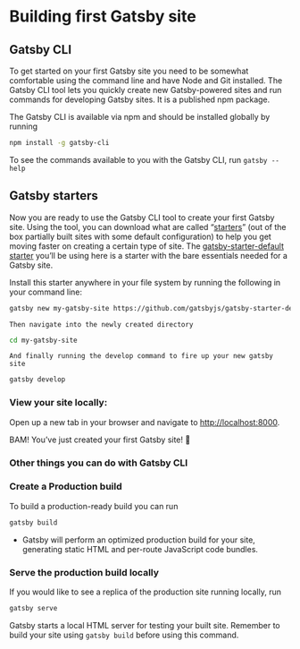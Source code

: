 # Building first Gatsby site

## Gatsby CLI <a id="docs-internal-guid-337bec8f-7fff-6cb1-6ffc-7492002cd7e0"></a>

To get started on your first Gatsby site you need to be somewhat comfortable using the command line and have Node and Git installed. The Gatsby CLI tool lets you quickly create new Gatsby-powered sites and run commands for developing Gatsby sites. It is a published npm package.

The Gatsby CLI is available via npm and should be installed globally by running

```bash
npm install -g gatsby-cli
```

To see the commands available to you with the Gatsby CLI, run `gatsby --help`

## Gatsby starters

Now you are ready to use the Gatsby CLI tool to create your first Gatsby site. Using the tool, you can download what are called “[starters](https://www.gatsbyjs.org/docs/starters/)” \(out of the box partially built sites with some default configuration\) to help you get moving faster on creating a certain type of site. The [gatsby-starter-default starter](https://www.gatsbyjs.org/starters/gatsbyjs/gatsby-starter-default/) you’ll be using here is a starter with the bare essentials needed for a Gatsby site.

Install this starter anywhere in your file system by running the following in your command line:

```bash
gatsby new my-gatsby-site https://github.com/gatsbyjs/gatsby-starter-default
```

`Then navigate into the newly created directory`

```bash
cd my-gatsby-site
```

`And finally running the develop command to fire up your new gatsby site`

```bash
gatsby develop
```

### View your site locally:

Open up a new tab in your browser and navigate to [http://localhost:8000](http://localhost:8000/).

BAM! You’ve just created your first Gatsby site! 🌮

### Other things you can do with Gatsby CLI

### Create a Production build

To build a production-ready build you can run

```bash
gatsby build
```

* Gatsby will perform an optimized production build for your site, generating static HTML and per-route JavaScript code bundles.

### Serve the production build locally

If you would like to see a replica of the production site running locally, run

```bash
gatsby serve
```

Gatsby starts a local HTML server for testing your built site. Remember to build your site using `gatsby build` before using this command.

